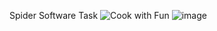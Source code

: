 Spider Software Task
![Cook with Fun](https://github.com/iamsanjaii/spidertask/assets/145492576/372cff7c-bf64-481e-9231-b56b51926dc1)
![image](https://github.com/iamsanjaii/spidertask/assets/145492576/e0509945-f895-48a5-806f-7dffd6be49ba)
